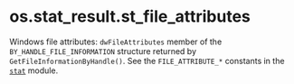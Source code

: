 # os.stat_result.st_file_attributes

Windows file attributes: `dwFileAttributes` member of the `BY_HANDLE_FILE_INFORMATION` structure returned by `GetFileInformationByHandle()`. See the `FILE_ATTRIBUTE_*` constants in the [`stat`](/modules/stat/) module.